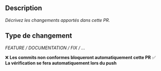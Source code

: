 ## Description
*Décrivez les changements apportés dans cette PR.*

## Type de changement
*FEATURE / DOCUMENTATION / FIX / ...*


❌ **Les commits non conformes bloqueront automatiquement cette PR**
✅ **La vérification se fera automatiquement lors du push**